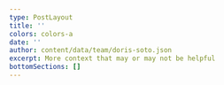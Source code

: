 ```yaml
---
type: PostLayout
title: ''
colors: colors-a
date: ''
author: content/data/team/doris-soto.json
excerpt: More context that may or may not be helpful
bottomSections: []
---
```

